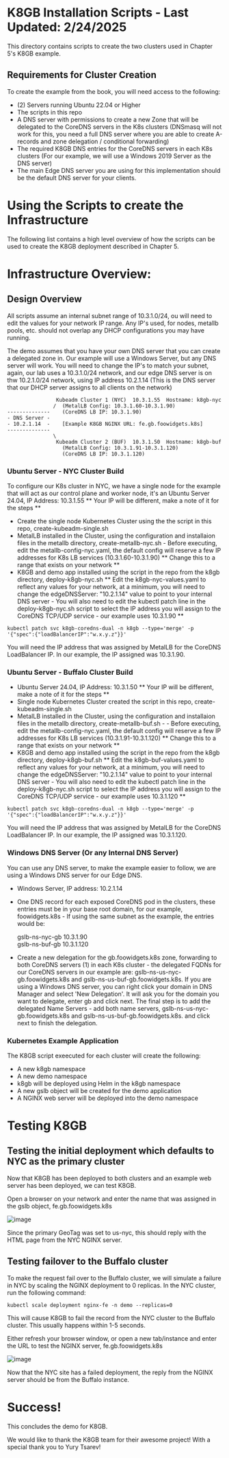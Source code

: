 # K8GB Installation Scripts - Last Updated: 2/24/2025  
This directory contains scripts to create the two clusters used in Chapter 5's K8GB example.    
  
## Requirements for Cluster Creation  
  
To create the example from the book, you will need access to the following:  
  
- (2) Servers running Ubuntu 22.04 or Higher 
- The scripts in this repo  
- A DNS server with permissions to create a new Zone that will be delegated to the CoreDNS servers in the K8s clusters (DNSmasq will not work for this, you need a full DNS server where you are able to create A-records and zone delegation / conditional forwarding)     
- The required K8GB DNS entries for the CoreDNS servers in each K8s clusters (For our example, we will use a Windows 2019 Server as the DNS server)  
- The main Edge DNS server you are using for this implementation should be the default DNS server for your clients.  
  
      
# Using the Scripts to create the Infrastructure    
The following list contains a high level overview of how the scripts can be used to create the K8GB deployment described in Chapter 5.  
  
# Infrastructure Overview:  
## Design Overview  
All scripts assume an internal subnet range of 10.3.1.0/24, ou will need to edit the values for your network IP range.  Any IP's used, for nodes, metallb pools, etc. should not overlap any DHCP configurations you may have running.    
  
The demo assumes that you have your own DNS server that you can create a delegated zone in.  Our example will use a Windows Server, but any DNS server will work.  You will need to change the IP's to match your subnet, again, our lab uses a 10.3.1.0/24 network, and our edge DNS server is on thw 10.2.1.0/24 network, using IP address 10.2.1.14 (This is the DNS server that our DHCP server assigns to all clients on the network)    
  
                    Kubeadm Cluster 1 (NYC)  10.3.1.55  Hostname: k8gb-nyc    
                   /  (MetalLB Config: 10.3.1.60-10.3.1.90)  
    --------------    (CoreDNS LB IP: 10.3.1.90)  
    - DNS Server -    
    - 10.2.1.14  -    [Example K8GB NGINX URL: fe.gb.foowidgets.k8s]  
    --------------  
                   \  
                    Kubeadm Cluster 2 (BUF)  10.3.1.50  Hostname: k8gb-buf  
                      (MetalLB Config: 10.3.1.91-10.3.1.120) 
                      (CoreDNS LB IP: 10.3.1.120)  
    
### Ubuntu Server - NYC Cluster Build  
To configure our K8s cluster in NYC, we have a single node for the example that will act as our control plane and worker node, it's an Ubuntu Server 24.04, IP Address: 10.3.1.55  ** Your IP will be different, make a note of it for the steps **  
  
- Create the single node Kubernetes Cluster using the the script in this repo, create-kubeadm-single.sh  
- MetalLB installed in the Cluster, using the configuration and installaion files in the metallb directory, create-metallb-nyc.sh - Before executing, edit the metallb-config-nyc.yaml, the default config will reserve a few IP addresses for K8s LB services (10.3.1.60-10.3.1.90)  ** Change this to a range that exists on your network **
- K8GB and demo app installed using the script in the repo from the k8gb directory, deploy-k8gb-nyc.sh  ** Edit the k8gb-nyc-values.yaml to reflect any values for your network, at a minimum, you will need to change the edgeDNSServer: "10.2.1.14" value to point to your internal DNS server - You will also need to edit the kubectl patch line in the deploy-k8gb-nyc.sh script to select the IP address you will assign to the CoreDNS TCP/UDP service - our example uses 10.3.1.90 **  
```
kubectl patch svc k8gb-coredns-dual -n k8gb --type='merge' -p '{"spec":{"loadBalancerIP":"w.x.y.z"}}'
```  
  
You will need the IP address that was assigned by MetalLB for the CoreDNS LoadBalancer IP.  In our example, the IP assigned was 10.3.1.90.  

### Ubuntu Server - Buffalo Cluster Build  
- Ubuntu Server 24.04, IP Address: 10.3.1.50  ** Your IP will be different, make a note of it for the steps **
- Single node Kubernetes Cluster created the script in this repo, create-kubeadm-single.sh  
- MetalLB installed in the Cluster, using the configuration and installaion files in the metallb directory, create-metallb-buf.sh - - Before executing, edit the metallb-config-nyc.yaml, the default config will reserve a few IP addresses for K8s LB services (10.3.1.91-10.3.1.120)  ** Change this to a range that exists on your network **
- K8GB and demo app installed using the script in the repo from the k8gb directory, deploy-k8gb-buf.sh  ** Edit the k8gb-buf-values.yaml to reflect any values for your network, at a minimum, you will need to change the edgeDNSServer: "10.2.1.14" value to point to your internal DNS server -  You will also need to edit the kubectl patch line in the deploy-k8gb-nyc.sh script to select the IP address you will assign to the CoreDNS TCP/UDP service - our example uses 10.3.1.120 **  
```
kubectl patch svc k8gb-coredns-dual -n k8gb --type='merge' -p '{"spec":{"loadBalancerIP":"w.x.y.z"}}'
```
  
You will need the IP address that was assigned by MetalLB for the CoreDNS LoadBalancer IP.  In our example, the IP assigned was 10.3.1.120.  
  
### Windows DNS Server (Or any Internal DNS Server)    
You can use any DNS server, to make the example easier to follow, we are using a Windows DNS server for our Edge DNS.  
- Windows Server, IP address: 10.2.1.14  
- One DNS record for each exposed CoreDNS pod in the clusters, these entries must be in your base root domain, for our example, foowidgets.k8s - If using the same subnet as the example, the entries would be:  
  
  gslb-ns-nyc-gb     10.3.1.90  
  gslb-ns-buf-gb     10.3.1.120  

- Create a new delegation for the gb.foowidgets.k8s zone, forwarding to both CoreDNS servers (1) in each K8s cluster - the delegated FQDNs for our CoreDNS servers in our example are: gslb-ns-us-nyc-gb.foowidgets.k8s and gslb-ns-us-buf-gb.foowidgets.k8s.  If you are using a Windows DNS server, you can right click your domain in DNS Manager and select 'New Delegation'.  It will ask you for the domain you want to delegate, enter gb and click next.  The final step is to add the delegated Name Servers - add both name servers, gslb-ns-us-nyc-gb.foowidgets.k8s and gslb-ns-us-buf-gb.foowidgets.k8s. and click next to finish the delegation.  
    
### Kubernetes Example Application  
  
The K8GB script exeecuted for each cluster will create the following:  
  
- A new k8gb namespace 
- A new demo namespace  
- k8gb will be deployed using Helm in the k8gb namespace 
- A new gslb object will be created for the demo application  
- A NGINX web server will be deployed into the demo namespace  
  
  
# Testing K8GB  
## Testing the initial deployment which defaults to NYC as the primary cluster  
Now that K8GB has been deployed to both clusters and an example web server has been deployed, we can test K8GB.  
  
Open a browser on your network and enter the name that was assigned in the gslb object, fe.gb.foowidgets.k8s  
  
![image](https://user-images.githubusercontent.com/60396639/150191283-18354262-9572-4d44-8dc6-25cfe11c3e77.png)
  
Since the primary GeoTag was set to us-nyc, this should reply with the HTML page from the NYC NGINX server.  
  
## Testing failover to the Buffalo cluster  
To make the request fail over to the Buffalo cluster, we will simulate a failure in NYC by scaling the NGINX deployment to 0 replicas.  In the NYC cluster, run the following command:  
  
```
kubectl scale deployment nginx-fe -n demo --replicas=0  
```  
   
This will cause K8GB to fail the record from the NYC cluster to the Buffalo cluster.  This usually happens within 1-5 seconds.  
  
Either refresh your browser window, or open a new tab/instance and enter the URL to test the NGINX server, fe.gb.foowidgets.k8s 
  
![image](https://user-images.githubusercontent.com/60396639/150191509-88daa179-b667-42d7-8b0a-d9225c300c8e.png)
  
Now that the NYC site has a failed deployment, the reply from the NGINX server should be from the Buffalo instance.  
  
# Success!
This concludes the demo for K8GB.  
  
  
We would like to thank the K8GB team for their awesome project!  With a special thank you to Yury Tsarev!

